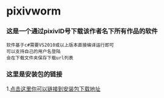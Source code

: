 # pixivworm
### 这是一个通过pixivID号下载该作者名下所有作品的软件
    软件基于c#需要VS2010或以上版本直接编译运行即可
    可以支持自己的用户名登陆
    会在下载文件夹保存下载url列表
### 这里是安装包的链接  
1.[点击这里你可以链接到安装包下载地址](http://bbs.north-plus.net/read.php?tid-283099.html)<br />  
 
